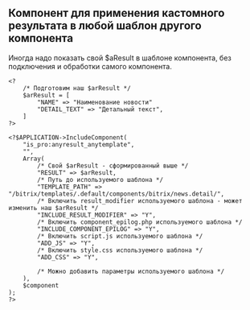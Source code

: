 ## Компонент для применения кастомного результата в любой шаблон другого компонента

Иногда надо показать свой $aResult в шаблоне компонента,
без подключения и обработки самого компонента.

	<?
		/* Подготовим наш $arResult */
		$arResult = [
			"NAME" => "Наименование новости"
			"DETAIL_TEXT" => "Детальный текст",
		]
	?>

	<?$APPLICATION->IncludeComponent(
		"is_pro:anyresult_anytemplate",
		"",
		Array(
			/* Свой $arResult - сформированный выше */
			"RESULT" => $arResult,
			/* Путь до используемого шаблона */
			"TEMPLATE_PATH" => "/bitrix/templates/.default/components/bitrix/news.detail/",
			/* Включить result_modifier используемого шаблона - может изменить наш $arResult */
			"INCLUDE_RESULT_MODIFIER" => "Y",
			/* Включить component_epilog.php используемого шаблона */
			"INCLUDE_COMPONENT_EPILOG" => "Y",
			/* Включить script.js используемого шаблона */
			"ADD_JS" => "Y",
			/* Включить style.css используемого шаблона */
			"ADD_CSS" => "Y",

			/* Можно добавить параметры используемого шаблона */
		),
		$component
	);
	?>